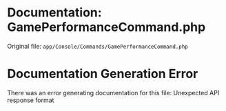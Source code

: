 # Documentation: GamePerformanceCommand.php

Original file: `app/Console/Commands/GamePerformanceCommand.php`

# Documentation Generation Error

There was an error generating documentation for this file: Unexpected API response format